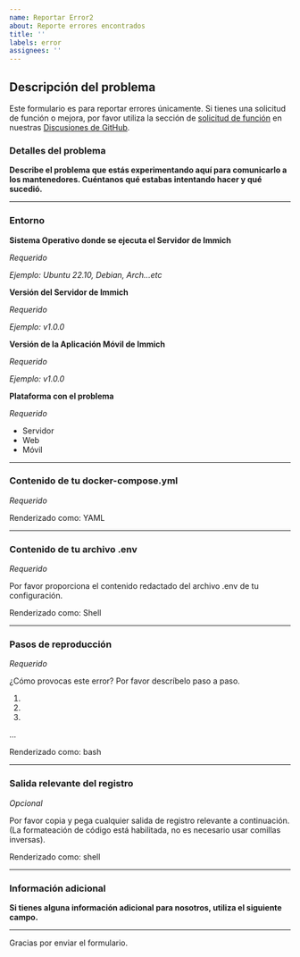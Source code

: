 ```yaml
---
name: Reportar Error2
about: Reporte errores encontrados
title: ''
labels: error
assignees: ''
---
```


## Descripción del problema

Este formulario es para reportar errores únicamente. Si tienes una solicitud de función o mejora, por favor utiliza la sección de [solicitud de función][fr] en nuestras [Discusiones de GitHub][fr].

[fr]: https://github.com/immich-app/immich/discussions/new?category=feature-request

### Detalles del problema

**Describe el problema que estás experimentando aquí para comunicarlo a los mantenedores. Cuéntanos qué estabas intentando hacer y qué sucedió.**

---

### Entorno

**Sistema Operativo donde se ejecuta el Servidor de Immich**

*Requerido*

*Ejemplo: Ubuntu 22.10, Debian, Arch...etc*

**Versión del Servidor de Immich**

*Requerido*

*Ejemplo: v1.0.0*

**Versión de la Aplicación Móvil de Immich**

*Requerido*

*Ejemplo: v1.0.0*

**Plataforma con el problema**

*Requerido*

- Servidor
- Web
- Móvil

---

### Contenido de tu docker-compose.yml

*Requerido*

Renderizado como: YAML

---

### Contenido de tu archivo .env

*Requerido*

Por favor proporciona el contenido redactado del archivo .env de tu configuración.

Renderizado como: Shell

---

### Pasos de reproducción

*Requerido*

¿Cómo provocas este error? Por favor descríbelo paso a paso.

1. 
2. 
3. 
...

Renderizado como: bash

---

### Salida relevante del registro

*Opcional*

Por favor copia y pega cualquier salida de registro relevante a continuación. (La formateación de código está habilitada, no es necesario usar comillas inversas).

Renderizado como: shell

---

### Información adicional

**Si tienes alguna información adicional para nosotros, utiliza el siguiente campo.**

---

Gracias por enviar el formulario.
